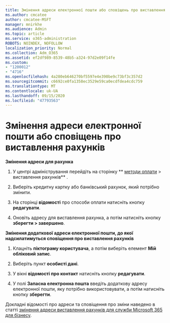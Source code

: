 ```yaml
---
title: Змінення адреси електронної пошти або сповіщень про виставлення рахунків
ms.author: cmcatee
author: cmcatee-MSFT
manager: mnirkhe
ms.audience: Admin
ms.topic: article
ms.service: o365-administration
ROBOTS: NOINDEX, NOFOLLOW
localization_priority: Normal
ms.collection: Adm_O365
ms.assetid: ef2df989-8539-48b5-a324-97d2e09f14fe
ms.custom:
- "1200012"
- "4716"
ms.openlocfilehash: 4a280eb646270bf5597e4e390be9c73bf3c357d2
ms.sourcegitcommit: c6692ce0fa1358ec3529e59ca0ecdfdea4cdc759
ms.translationtype: MT
ms.contentlocale: uk-UA
ms.lasthandoff: 09/15/2020
ms.locfileid: "47793563"
---
```

# <a name="change-billing-address-or-billing-email-notifications"></a>Змінення адреси електронної пошти або сповіщень про виставлення рахунків

**Змінення адреси для рахунка**

1. У центрі адміністрування перейдіть на сторінку ** [методи оплати](https://go.microsoft.com/fwlink/p/?linkid=2018806) > виставлення рахунків** .

2. Виберіть кредитну картку або банківський рахунок, який потрібно змінити.

3. На сторінці **відомості** про способи оплати натисніть кнопку **редагувати**.

4. Оновіть адресу для виставлення рахунка, а потім натисніть кнопку **зберегти > завершено**.

**Змінення додаткової адреси електронної пошти, до якої надсилатимуться сповіщення про виставлення рахунків** 

1. Клацніть **піктограму користувача**, а потім виберіть елемент **Мій обліковий запис**.

2. Виберіть пункт **особисті дані**.

3. У вікні **відомості про контакт** натисніть кнопку **редагувати**.

4. У полі **Запасна електронна пошта** введіть додаткову адресу електронної пошти, яку потрібно використовувати, а потім натисніть кнопку **зберегти**.

Докладні відомості про адреси та сповіщення про зміни наведено в статті [змінення адреси виставлення рахунків для служби Microsoft 365 для бізнесу](https://docs.microsoft.com/microsoft-365/commerce/billing-and-payments/change-your-billing-addresses?view=o365-worldwide).
